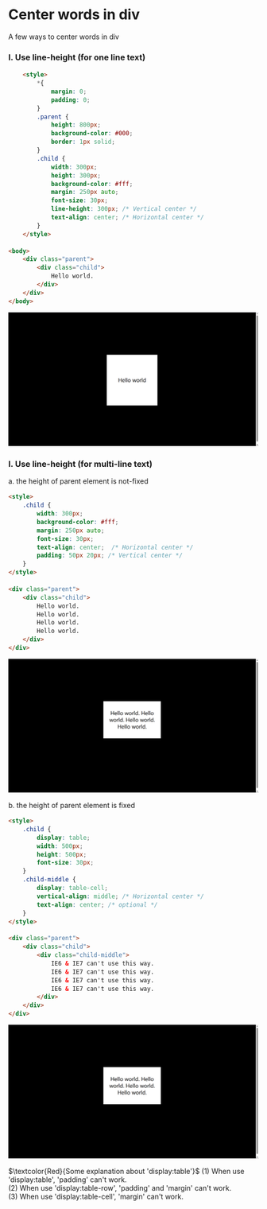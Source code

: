 # Center words in div
A few ways to center words in div

### I. Use line-height (for one line text)
```HTML
    <style>
        *{
            margin: 0;
            padding: 0;
        }
        .parent {
            height: 800px;
            background-color: #000;
            border: 1px solid;
        }
        .child {
            width: 300px;
            height: 300px;
            background-color: #fff;
            margin: 250px auto;
            font-size: 30px;
            line-height: 300px; /* Vertical center */
            text-align: center; /* Horizontal center */
        }
    </style>

<body>
    <div class="parent">
        <div class="child">
            Hello world.
        </div>
    </div>
</body>
```
![image](https://raw.githubusercontent.com/ShiyuLi05/center-div-in-css/main/center-words.png)

### I. Use line-height (for multi-line text)
a. the height of parent element is not-fixed
```HTML
<style>
    .child {
        width: 300px;
        background-color: #fff;
        margin: 250px auto;
        font-size: 30px;
        text-align: center;  /* Horizontal center */
        padding: 50px 20px; /* Vertical center */
    }
</style>

<div class="parent">
    <div class="child">
        Hello world.
        Hello world.
        Hello world.
        Hello world.
    </div>
</div>
```
![image](https://raw.githubusercontent.com/ShiyuLi05/center-div-in-css/center-words/center-words-2.png)

b. the height of parent element is fixed
```HTML
<style>
    .child {
        display: table;
        width: 500px;
        height: 500px;
        font-size: 30px;
    }
    .child-middle {
        display: table-cell; 
        vertical-align: middle; /* Horizontal center */
        text-align: center; /* optional */
    }
</style>

<div class="parent">
    <div class="child">
        <div class="child-middle">
            IE6 & IE7 can't use this way.
            IE6 & IE7 can't use this way.
            IE6 & IE7 can't use this way.
            IE6 & IE7 can't use this way.
        </div>
    </div>
</div>
```
![image](https://raw.githubusercontent.com/ShiyuLi05/center-div-in-css/center-words/center-words-2.png)

$\textcolor{Red}{Some explanation about 'display:table'}$
 (1) When use 'display:table', 'padding' can't work.</br>
 (2) When use 'display:table-row', 'padding' and 'margin' can't work.</br>
 (3) When use 'display:table-cell', 'margin' can't work.</br>
